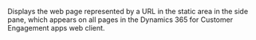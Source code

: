 Displays the web page represented by a URL in the static area in the side pane, which appears on all pages in the Dynamics 365 for Customer Engagement apps web client.

